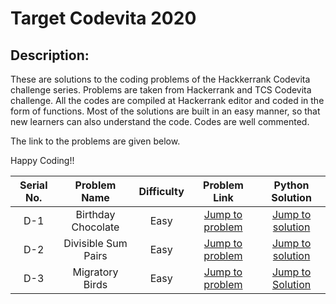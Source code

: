 # Target Codevita 2020

## Description: 

These are solutions to the coding problems of the Hackkerrank Codevita challenge series. Problems are taken from Hackerrank and TCS Codevita challenge. All the codes are compiled at Hackerrank editor and coded in the form of functions. Most of the solutions are built in an easy manner, so that new learners can also understand the code. Codes are well commented.

The link to the problems are given below. 

Happy Coding!!

|Serial No.|Problem Name|Difficulty|Problem Link|Python Solution|
|:--------:|:----------:|:--------:|:----------:|:------:|
|D-1|Birthday Chocolate|Easy|[Jump to problem](https://www.hackerrank.com/contests/target-codevita-1/challenges/the-birthday-bar)|[Jump to solution](https://github.com/harshkhatter/codevita_solutions/blob/master/Birthday_chocolate)|
|D-2|Divisible Sum Pairs|Easy|[Jump to problem](https://www.hackerrank.com/contests/target-codevita-1/challenges/divisible-sum-pairs)|[Jump to solution](https://github.com/harshkhatter/codevita_solutions/blob/master/Divisible_sum_pairs)|
|D-3|Migratory Birds|Easy|[Jump to problem](https://www.hackerrank.com/contests/target-codevita-1/challenges/migratory-birds)|[Jump to Solution](https://github.com/harshkhatter/codevita_solutions/blob/master/Migratory_birds)|
